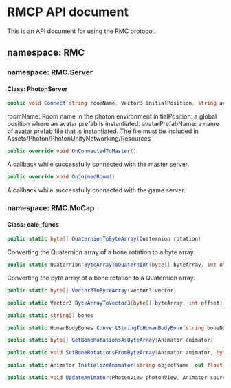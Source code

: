 # RMCP API document
This is an API document for using the RMC protocol.
## namespace: RMC
### namespace: RMC.Server
#### Class: PhotonServer
```csharp
public void Connect(string roomName, Vector3 initialPosition, string avatarPrefabName)
```
roomName: Room name in the photon environment
initialPosition: a global position where an avatar prefab is instantiated.
avatarPrefabName: a name of avatar prefab file that is instantiated. The file must be included in Assets/Photon/PhotonUnityNetworking/Resources
```csharp
public override void OnConnectedToMaster()
```
A callback while successfully connected with the master server.
```csharp
public override void OnJoinedRoom()
```
A callback while successfully connected with the game server.
### namespace: RMC.MoCap
#### Class: calc_funcs
```csharp
public static byte[] QuaternionToByteArray(Quaternion rotation)
```
Converting the Quaternion array of a bone rotation to a byte array.
```csharp
public static Quaternion ByteArrayToQuaternion(byte[] byteArray, int offset)
```
Converting the byte array of a bone rotation to a Quaternion array.
```csharp
public static byte[] Vector3ToByteArray(Vector3 vector)
```

```csharp
public static Vector3 ByteArrayToVector3(byte[] byteArray, int offset)
```

```csharp
public static string[] bones
```

```csharp
public static HumanBodyBones ConvertStringToHumanBodyBone(string boneName)
```

```csharp
public static byte[] GetBoneRotationsAsByteArray(Animator animator)
```

```csharp
public static void SetBoneRotationsFromByteArray(Animator animator, byte[] rotationsByteArray)
```

```csharp
public static Animator InitializeAnimator(string objectName, out float timePerFrame, float framesPerSecond)
```

```csharp
public static void UpdateAnimator(PhotonView photonView, Animator sourceAnimator, ref float timer, float timePerFrame)
```
